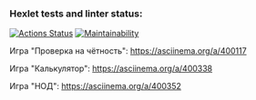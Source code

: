 ### Hexlet tests and linter status:
[![Actions Status](https://github.com/poymanov/php-project-lvl1/workflows/hexlet-check/badge.svg)](https://github.com/poymanov/php-project-lvl1/actions)
[![Maintainability](https://api.codeclimate.com/v1/badges/a99a88d28ad37a79dbf6/maintainability)](https://codeclimate.com/github/codeclimate/codeclimate/maintainability)

Игра "Проверка на чётность":
https://asciinema.org/a/400117

Игра "Калькулятор":
https://asciinema.org/a/400338

Игра "НОД":
https://asciinema.org/a/400352
